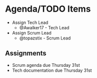 # Agenda/TODO Items

- Assign Tech Lead
    - @Awalker17 - Tech Lead
- Assign Scrum Lead
    - @topazstix - Scrum Lead


## Assignments

- Scrum agenda due Thursday 31st
- Tech documentation due Thursday 31st

